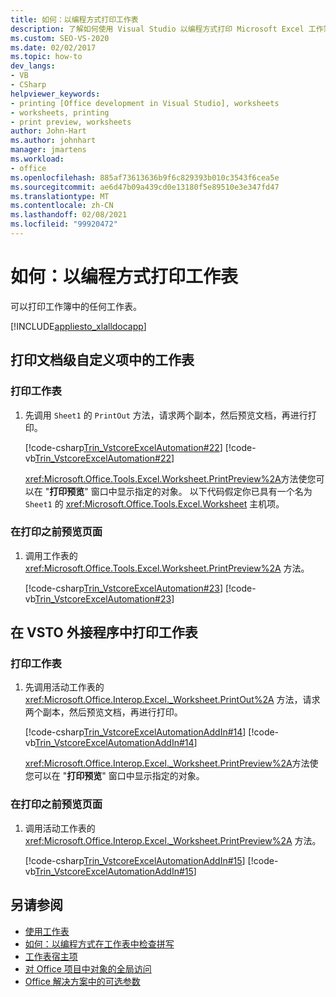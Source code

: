 ```yaml
---
title: 如何：以编程方式打印工作表
description: 了解如何使用 Visual Studio 以编程方式打印 Microsoft Excel 工作簿中的任何工作表。
ms.custom: SEO-VS-2020
ms.date: 02/02/2017
ms.topic: how-to
dev_langs:
- VB
- CSharp
helpviewer_keywords:
- printing [Office development in Visual Studio], worksheets
- worksheets, printing
- print preview, worksheets
author: John-Hart
ms.author: johnhart
manager: jmartens
ms.workload:
- office
ms.openlocfilehash: 885af73613636b9f6c829393b010c3543f6cea5e
ms.sourcegitcommit: ae6d47b09a439cd0e13180f5e89510e3e347fd47
ms.translationtype: MT
ms.contentlocale: zh-CN
ms.lasthandoff: 02/08/2021
ms.locfileid: "99920472"
---
```

# <a name="how-to-programmatically-print-worksheets"></a>如何：以编程方式打印工作表

可以打印工作簿中的任何工作表。

[!INCLUDE[appliesto_xlalldocapp](../vsto/includes/appliesto-xlalldocapp-md.md)]

## <a name="print-a-worksheet-in-a-document-level-customization"></a>打印文档级自定义项中的工作表

### <a name="to-print-a-worksheet"></a>打印工作表

1. 先调用 `Sheet1` 的 `PrintOut` 方法，请求两个副本，然后预览文档，再进行打印。

    [!code-csharp[Trin_VstcoreExcelAutomation#22](../vsto/codesnippet/CSharp/Trin_VstcoreExcelAutomationCS/Sheet1.cs#22)]
    [!code-vb[Trin_VstcoreExcelAutomation#22](../vsto/codesnippet/VisualBasic/Trin_VstcoreExcelAutomation/Sheet1.vb#22)]

   <xref:Microsoft.Office.Tools.Excel.Worksheet.PrintPreview%2A>方法使您可以在 "**打印预览**" 窗口中显示指定的对象。 以下代码假定你已具有一个名为 `Sheet1` 的 <xref:Microsoft.Office.Tools.Excel.Worksheet> 主机项。

### <a name="to-preview-a-page-before-printing"></a>在打印之前预览页面

1. 调用工作表的 <xref:Microsoft.Office.Tools.Excel.Worksheet.PrintPreview%2A> 方法。

     [!code-csharp[Trin_VstcoreExcelAutomation#23](../vsto/codesnippet/CSharp/Trin_VstcoreExcelAutomationCS/Sheet1.cs#23)]
     [!code-vb[Trin_VstcoreExcelAutomation#23](../vsto/codesnippet/VisualBasic/Trin_VstcoreExcelAutomation/Sheet1.vb#23)]

## <a name="print-a-worksheet-in-a-vsto-add-in"></a>在 VSTO 外接程序中打印工作表

### <a name="to-print-a-worksheet"></a>打印工作表

1. 先调用活动工作表的 <xref:Microsoft.Office.Interop.Excel._Worksheet.PrintOut%2A> 方法，请求两个副本，然后预览文档，再进行打印。

    [!code-csharp[Trin_VstcoreExcelAutomationAddIn#14](../vsto/codesnippet/CSharp/trin_vstcoreexcelautomationaddin/ThisAddIn.cs#14)]
    [!code-vb[Trin_VstcoreExcelAutomationAddIn#14](../vsto/codesnippet/VisualBasic/trin_vstcoreexcelautomationaddin/ThisAddIn.vb#14)]

   <xref:Microsoft.Office.Interop.Excel._Worksheet.PrintPreview%2A>方法使您可以在 "**打印预览**" 窗口中显示指定的对象。

### <a name="to-preview-a-page-before-printing"></a>在打印之前预览页面

1. 调用活动工作表的 <xref:Microsoft.Office.Interop.Excel._Worksheet.PrintPreview%2A> 方法。

     [!code-csharp[Trin_VstcoreExcelAutomationAddIn#15](../vsto/codesnippet/CSharp/trin_vstcoreexcelautomationaddin/ThisAddIn.cs#15)]
     [!code-vb[Trin_VstcoreExcelAutomationAddIn#15](../vsto/codesnippet/VisualBasic/trin_vstcoreexcelautomationaddin/ThisAddIn.vb#15)]

## <a name="see-also"></a>另请参阅

- [使用工作表](../vsto/working-with-worksheets.md)
- [如何：以编程方式在工作表中检查拼写](../vsto/how-to-programmatically-check-spelling-in-worksheets.md)
- [工作表宿主项](../vsto/worksheet-host-item.md)
- [对 Office 项目中对象的全局访问](../vsto/global-access-to-objects-in-office-projects.md)
- [Office 解决方案中的可选参数](../vsto/optional-parameters-in-office-solutions.md)
